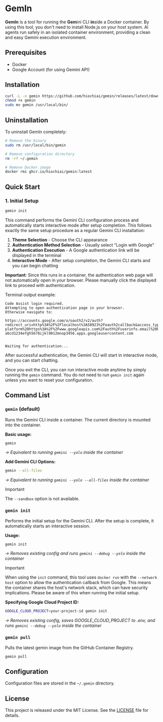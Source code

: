 # GemIn

**GemIn** is a tool for running the **Gem**ini CLI **in**side a Docker container. By using this tool, you don't need to install Node.js on your host system. AI agents run safely in an isolated container environment, providing a clean and easy Gemini execution environment.

## Prerequisites

- Docker
- Google Account (for using Gemini API)

## Installation

```bash
curl -L -o gemin https://github.com/hiochiai/gemin/releases/latest/download/gemin
chmod +x gemin
sudo mv gemin /usr/local/bin/
```

## Uninstallation

To uninstall GemIn completely:

```bash
# Remove the binary
sudo rm /usr/local/bin/gemin

# Remove configuration directory
rm -rf ~/.gemin

# Remove Docker image
docker rmi ghcr.io/hiochiai/gemin:latest
```

## Quick Start

### 1. Initial Setup

```bash
gemin init
```

This command performs the Gemini CLI configuration process and automatically starts interactive mode after setup completion. This follows exactly the same setup procedure as a regular Gemini CLI installation:

1. **Theme Selection** - Choose the CLI appearance
2. **Authentication Method Selection** - Usually select "Login with Google"  
3. **Authentication Execution** - A Google authentication link will be displayed in the terminal
4. **Interactive Mode** - After setup completion, the Gemini CLI starts and you can begin chatting

**Important**: Since this runs in a container, the authentication web page will not automatically open in your browser. Please manually click the displayed link to proceed with authentication.

Terminal output example:
```
Code Assist login required.
Attempting to open authentication page in your browser.
Otherwise navigate to:

https://accounts.google.com/o/oauth2/v2/auth?redirect_uri=http%3A%2F%2Flocalhost%3A58923%2Foauth2callback&access_type=offline&scope=https%3A%2F%2Fwww.googleapis.com%2Fauth%2Fcloud-platform%20https%3A%2F%2Fwww.googleapis.com%2Fauth%2Fuserinfo.email%20https%3A%2F%2Fwww.googleapis.com%2Fauth%2Fuserinfo.profile&state=7b4f8e2d9c1a6e5f0b3d8a7e4c9f2b5e8a1d4c7f0e3b6a9d2f5e8b1c4a7e0d3f6&response_type=code&client_id=123456789012-abcd1234efgh5678ijkl9012mnop3456.apps.googleusercontent.com


Waiting for authentication...
```

After successful authentication, the Gemini CLI will start in interactive mode, and you can start chatting.

Once you exit the CLI, you can run interactive mode anytime by simply running the `gemin` command. You do not need to run `gemin init` again unless you want to reset your configuration.

## Command List

### `gemin` (default)

Runs the Gemini CLI inside a container. The current directory is mounted into the container.

**Basic usage:**
```bash
gemin
```

*→ Equivalent to running `gemini --yolo` inside the container*

**Add Gemini CLI Options:**
```bash
gemin --all-files
```

*→ Equivalent to running `gemini --yolo --all-files` inside the container*

> [!IMPORTANT]
> The `--sandbox` option is not available.

### `gemin init`

Performs the initial setup for the Gemini CLI. After the setup is complete, it automatically starts an interactive session.

**Usage:**
```bash
gemin init
```

*→ Removes existing config and runs `gemini --debug --yolo` inside the container*

> [!IMPORTANT]
> When using the `init` command, this tool uses `docker run` with the `--network host` option to allow the authentication callback from Google. This means the container shares the host's network stack, which can have security implications. Please be aware of this when running the initial setup.

**Specifying Google Cloud Project ID:**
```bash
GOOGLE_CLOUD_PROJECT=your-project-id gemin init
```

*→ Removes existing config, saves GOOGLE_CLOUD_PROJECT to .env, and runs `gemini --debug --yolo` inside the container*

### `gemin pull`

Pulls the latest gemin image from the GitHub Container Registry.

```bash
gemin pull
```

## Configuration

Configuration files are stored in the `~/.gemin` directory.

## License

This project is released under the MIT License. See the [LICENSE](LICENSE) file for details.
